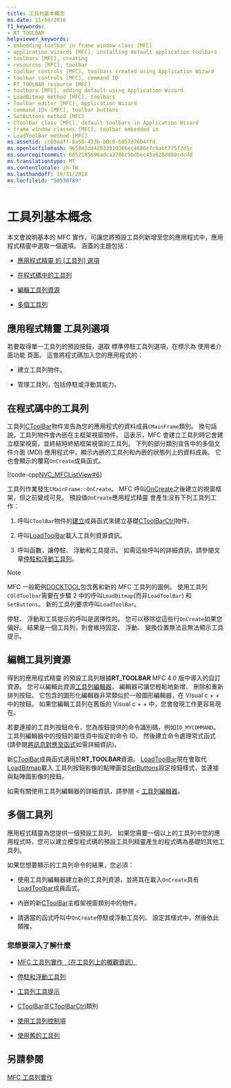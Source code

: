 ```yaml
---
title: 工具列基本概念
ms.date: 11/04/2016
f1_keywords:
- RT_TOOLBAR
helpviewer_keywords:
- embedding toolbar in frame window class [MFC]
- application wizards [MFC], installing default application toolbars
- toolbars [MFC], creating
- resources [MFC], toolbar
- toolbar controls [MFC], toolbars created using Application Wizard
- toolbar controls [MFC], command ID
- RT_TOOLBAR resource [MFC]
- toolbars [MFC], adding default using Application Wizard
- LoadBitmap method [MFC], toolbars
- Toolbar editor [MFC], Application Wizard
- command IDs [MFC], toolbar buttons
- SetButtons method [MFC]
- CToolBar class [MFC], default toolbars in Application Wizard
- frame window classes [MFC], toolbar embedded in
- LoadToolBar method [MFC]
ms.assetid: cc00aaff-8a56-433b-b0c0-b857d76b4ffd
ms.openlocfilehash: 965842dd42033910366ec4686e7c0abf775f2d5c
ms.sourcegitcommit: 6052185696adca270bc9bdbec45a626dd89cdcdd
ms.translationtype: MT
ms.contentlocale: zh-TW
ms.lasthandoff: 10/31/2018
ms.locfileid: "50530789"
---
```

# <a name="toolbar-fundamentals"></a>工具列基本概念

本文會說明基本的 MFC 實作，可讓您將預設工具列新增至您的應用程式中，應用程式精靈中選取一個選項。 涵蓋的主題包括：

- [應用程式精靈 的 [工具列] 選項](#_core_the_appwizard_toolbar_option)

- [在程式碼中的工具列](#_core_the_toolbar_in_code)

- [編輯工具列資源](#_core_editing_the_toolbar_resource)

- [多個工具列](#_core_multiple_toolbars)

##  <a name="_core_the_appwizard_toolbar_option"></a> 應用程式精靈 工具列選項

若要取得單一工具列的預設按鈕，選取 標準停駐工具列選項，在標示為 使用者介面功能 頁面。 這會將程式碼加入您的應用程式的：

- 建立工具列物件。

- 管理工具列，包括停駐或浮動其能力。

##  <a name="_core_the_toolbar_in_code"></a> 在程式碼中的工具列

工具列[CToolBar](../mfc/reference/ctoolbar-class.md)物件宣告為您的應用程式的資料成員`CMainFrame`類別。 換句話說，工具列物件會內嵌在主框架視窗物件。 這表示，MFC 會建立工具列時它會建立框架視窗，並終結時終結框架視窗的工具列。 下列的部分類別宣告中的多個文件介面 (MDI) 應用程式中，顯示內嵌的工具列和內嵌的狀態列上的資料成員。 它也會顯示的覆寫`OnCreate`成員函式。

[!code-cpp[NVC_MFCListView#6](../atl/reference/codesnippet/cpp/toolbar-fundamentals_1.h)]

工具列作業發生`CMainFrame::OnCreate`。 MFC 呼叫[OnCreate](../mfc/reference/cwnd-class.md#oncreate)之後建立的視窗框架，但之前變成可見。 預設值`OnCreate`應用程式精靈 會產生沒有下列工具列工作：

1. 呼叫`CToolBar`物件的[建立](../mfc/reference/ctoolbar-class.md#create)成員函式來建立基礎[CToolBarCtrl](../mfc/reference/ctoolbarctrl-class.md)物件。

1. 呼叫[LoadToolBar](../mfc/reference/ctoolbar-class.md#loadtoolbar)載入工具列資源資訊。

1. 呼叫函數，讓停駐、 浮動和工具提示。 如需這些呼叫的詳細資訊，請參閱文章[停駐和浮動工具列](../mfc/docking-and-floating-toolbars.md)。

> [!NOTE]
>  MFC 一般範例[DOCKTOOL](../visual-cpp-samples.md)包含舊和新的 MFC 工具列的圖例。 使用工具列`COldToolbar`需要在步驟 2 中的呼叫`LoadBitmap`(而非`LoadToolBar`) 和`SetButtons`。 新的工具列要求呼叫`LoadToolBar`。

停駐、 浮動和工具提示的呼叫是選擇性的。 您可以移除從這些行`OnCreate`如果您偏好。 結果是一個工具列，則會維持固定、 浮動、 變換位置無法且無法顯示工具提示。

##  <a name="_core_editing_the_toolbar_resource"></a> 編輯工具列資源

得到的應用程式精靈 的預設工具列根據**RT_TOOLBAR** MFC 4.0 版中導入的自訂資源。 您可以編輯此資源[工具列編輯器](../windows/toolbar-editor.md)。 編輯器可讓您輕鬆地新增、 刪除和重新排列按鈕。 它包含的圖形化編輯器非常類似於一般圖形編輯器，在 Visual c + + 中的按鈕。 如果您編輯工具列在舊版的 Visual c + + 中，您會發現工作更容易現在。

若要連接的工具列按鈕命令，您為按鈕提供的命令識別碼，例如`ID_MYCOMMAND`。 工具列編輯器中的按鈕的屬性頁中指定的命令 ID。 然後建立命令處理常式函式 (請參閱[將訊息對應至函式](../mfc/reference/mapping-messages-to-functions.md)如需詳細資訊)。

新[CToolBar](../mfc/reference/ctoolbar-class.md)成員函式適用於**RT_TOOLBAR**資源。 [LoadToolBar](../mfc/reference/ctoolbar-class.md#loadtoolbar)現在會取代[LoadBitmap](../mfc/reference/ctoolbar-class.md#loadbitmap)載入 工具列按鈕影像的點陣圖並[SetButtons](../mfc/reference/ctoolbar-class.md#setbuttons)設定按鈕樣式，並連接與點陣圖影像的按鈕。

如需有關使用工具列編輯器的詳細資訊，請參閱 <<c0> [ 工具列編輯器](../windows/toolbar-editor.md)。

##  <a name="_core_multiple_toolbars"></a> 多個工具列

應用程式精靈為您提供一個預設工具列。 如果您需要一個以上的工具列中您的應用程式時，您可以建立模型程式碼的預設工具列精靈產生的程式碼為基礎的其他工具列。

如果您想要顯示的工具列命令的結果，您必須：

- 使用工具列編輯器建立新的工具列資源，並將其在載入`OnCreate`具有[LoadToolbar](../mfc/reference/ctoolbar-class.md#loadtoolbar)成員函式。

- 內嵌的新[CToolBar](../mfc/reference/ctoolbar-class.md)主框架視窗類別中的物件。

- 請適當的函式呼叫中`OnCreate`停駐或浮動工具列、 設定其樣式中，然後依此類推。

### <a name="what-do-you-want-to-know-more-about"></a>您想要深入了解什麼

- [MFC 工具列實作 （在工具列上的概觀資訊）](../mfc/mfc-toolbar-implementation.md)

- [停駐和浮動工具列](../mfc/docking-and-floating-toolbars.md)

- [工具列工具提示](../mfc/toolbar-tool-tips.md)

- [CToolBar](../mfc/reference/ctoolbar-class.md)並[CToolBarCtrl](../mfc/reference/ctoolbarctrl-class.md)類別

- [使用工具列控制項](../mfc/working-with-the-toolbar-control.md)

- [使用舊的工具列](../mfc/using-your-old-toolbars.md)

## <a name="see-also"></a>另請參閱

[MFC 工具列實作](../mfc/mfc-toolbar-implementation.md)

